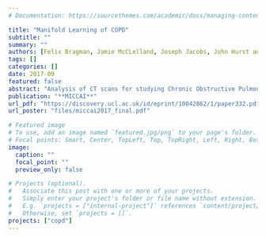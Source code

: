 ```yaml
---
# Documentation: https://sourcethemes.com/academic/docs/managing-content/

title: "Manifold Learning of COPD"
subtitle: ""
summary: ""
authors: [Felix Bragman, Jamie McCLelland, Joseph Jacobs, John Hurst and David J. Hawkes]
tags: []
categories: []
date: 2017-09
featured: false
abstract: "Analysis of CT scans for studying Chronic Obstructive Pulmonary Disease (COPD) is generally limited to mean scores of disease extent. However, the evolution of local pulmonary damage may vary between patients with discordant effects on lung physiology. This limits the explanatory power of mean values in clinical studies. We present local disease and deformation distributions to address this limitation. The disease distribution aims to quantify two aspects of parenchymal damage: locally diffuse/dense disease and global homogeneity/heterogeneity. The deformation distribution links parenchymal damage to local volume change. These distributions are exploited to quantify inter-patient differences. We used manifold learning to model variations of these distributions in 743 patients from the COPDGene study. We applied manifold fusion to combine distinct aspects of COPD into a single model. We demonstrated the utility of the distributions by comparing associations between learned embeddings and measures of severity. We also illustrated the potential to identify trajectories of disease progression in a manifold space of COPD."
publication: "**MICCAI**"
url_pdf: "https://discovery.ucl.ac.uk/id/eprint/10042862/1/paper332.pdf"
url_poster: "files/miccai2017_final.pdf"

# Featured image
# To use, add an image named `featured.jpg/png` to your page's folder.
# Focal points: Smart, Center, TopLeft, Top, TopRight, Left, Right, BottomLeft, Bottom, BottomRight.
image:
  caption: ""
  focal_point: ""
  preview_only: false

# Projects (optional).
#   Associate this post with one or more of your projects.
#   Simply enter your project's folder or file name without extension.
#   E.g. `projects = ["internal-project"]` references `content/project/deep-learning/index.md`.
#   Otherwise, set `projects = []`.
projects: ["copd"]
---
```

